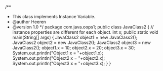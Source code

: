 /**
 * This class implements Instance Variable.
 * @author Heeren
 * @version 1.0
 */
package com.java.oops1;
public class JavaClass2 {
//	instance properties are different for each object.
    int x;
	public static void main(String[] args) {
		JavaClass2 object1 = new JavaClass2();
		JavaClass2 object2 = new JavaClass2();
		JavaClass2 object3 = new JavaClass2();
		object1.x = 10;
		object2.x = 20;
		object3.x = 30;
		System.out.println("Object1 x = "+object1.x);
		System.out.println("Object2 x = "+object2.x);
		System.out.println("Object3 x = "+object3.x);
	}
}

